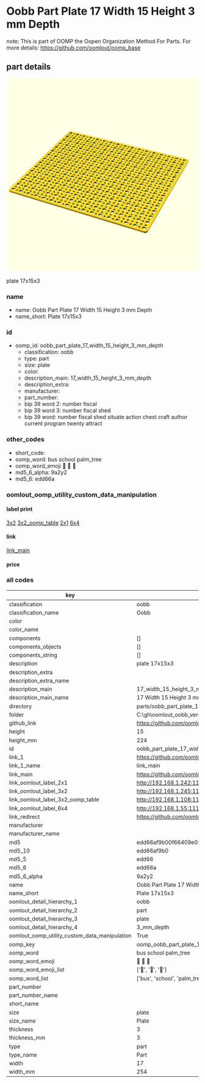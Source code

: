 # Oobb Part Plate 17 Width 15 Height 3 mm Depth  

note: This is part of OOMP the Oopen Organization Method For Parts. For more details: https://github.com/oomlout/oomp_base

##  part details
  

[![](3dpr.png)](3dpr.png)

plate 17x15x3



### name
* name: Oobb Part Plate 17 Width 15 Height 3 mm Depth
* name_short: Plate 17x15x3 
### id
* oomp_id: oobb_part_plate_17_width_15_height_3_mm_depth
  * classification: oobb
  * type: part
  * size: plate
  * color: 
  * description_main: 17_width_15_height_3_mm_depth
  * description_extra: 
  * manufacturer: 
  * part_number: 
  * bip 39 word 2: number fiscal
  * bip 39 word 3: number fiscal shed
  * bip 39 word: number fiscal shed situate action chest craft author current program twenty attract

### other_codes
* short_code: 
* oomp_word: bus school palm_tree
* oomp_word_emoji :bus: :school: :palm_tree:
* md5_6_alpha: 9a2y2
* md5_6: edd66a






### oomlout_oomp_utility_custom_data_manipulation
#### label print
[3x2](http://192.168.1.245:1112/?label=oomp%209a2y2)
[3x2_oomp_table](http://192.168.1.108:1112/?label=oomp%209a2y2)
[2x1](http://192.168.1.242:1112/?label=oomp%209a2y2)
[6x4](http://192.168.1.55:1112/?label=oomp%209a2y2)    

#### link

[link_main](https://github.com/oomlout/oomlout_oobb_version_4_generated_parts/tree/main/navigation_oomp/oobb/part/plate/17_width_15_height_3_mm_depth/part)                              

#### price







### all codes 
| key | value |  
| --- | --- |  
| classification | oobb |  
| classification_name | Oobb |  
| color |  |  
| color_name |  |  
| components | [] |  
| components_objects | [] |  
| components_string | [] |  
| description | plate 17x15x3 |  
| description_extra |  |  
| description_extra_name |  |  
| description_main | 17_width_15_height_3_mm_depth |  
| description_main_name | 17 Width 15 Height 3 mm Depth |  
| directory | parts/oobb_part_plate_17_width_15_height_3_mm_depth |  
| folder | C:\gh\oomlout_oobb_version_4_generated_parts\parts\oobb_part_plate_17_width_15_height_3_mm_depth |  
| github_link | https://github.com/oomlout/oomlout_oomp_part_src/tree/main/parts/oobb_part_plate_17_width_15_height_3_mm_depth |  
| height | 15 |  
| height_mm | 224 |  
| id | oobb_part_plate_17_width_15_height_3_mm_depth |  
| link_1 | https://github.com/oomlout/oomlout_oobb_version_4_generated_parts/tree/main/navigation_oomp/oobb/part/plate/17_width_15_height_3_mm_depth/part |  
| link_1_name | link_main |  
| link_main | https://github.com/oomlout/oomlout_oobb_version_4_generated_parts/tree/main/navigation_oomp/oobb/part/plate/17_width_15_height_3_mm_depth/part |  
| link_oomlout_label_2x1 | http://192.168.1.242:1112/?label=oomp%209a2y2 |  
| link_oomlout_label_3x2 | http://192.168.1.245:1112/?label=oomp%209a2y2 |  
| link_oomlout_label_3x2_oomp_table | http://192.168.1.108:1112/?label=oomp%209a2y2 |  
| link_oomlout_label_6x4 | http://192.168.1.55:1112/?label=oomp%209a2y2 |  
| link_redirect | https://github.com/oomlout/oomlout_oobb_version_4_generated_parts/tree/main/parts/oobb_plate_17_15_03 |  
| manufacturer |  |  
| manufacturer_name |  |  
| md5 | edd66af9b00f66409e014c9b8a95e4bb |  
| md5_10 | edd66af9b0 |  
| md5_5 | edd66 |  
| md5_6 | edd66a |  
| md5_6_alpha | 9a2y2 |  
| name | Oobb Part Plate 17 Width 15 Height 3 mm Depth |  
| name_short | Plate 17x15x3  |  
| oomlout_detail_hierarchy_1 | oobb |  
| oomlout_detail_hierarchy_2 | part |  
| oomlout_detail_hierarchy_3 | plate |  
| oomlout_detail_hierarchy_4 | 3_mm_depth |  
| oomlout_oomp_utility_custom_data_manipulation | True |  
| oomp_key | oomp_oobb_part_plate_17_width_15_height_3_mm_depth |  
| oomp_word | bus school palm_tree |  
| oomp_word_emoji | :bus: :school: :palm_tree: |  
| oomp_word_emoji_list | [':bus:', ':school:', ':palm_tree:'] |  
| oomp_word_list | ['bus', 'school', 'palm_tree'] |  
| part_number |  |  
| part_number_name |  |  
| short_name |  |  
| size | plate |  
| size_name | Plate |  
| thickness | 3 |  
| thickness_mm | 3 |  
| type | part |  
| type_name | Part |  
| width | 17 |  
| width_mm | 254 |  
